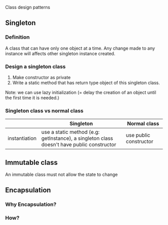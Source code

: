 Class design patterns

## Singleton

### Definition

A class that can have only one object at a time.
Any change made to any instance will affects other singleton instance created.

### Design a singleton class

1. Make constructor as private
2. Write a static method that has return type object of this singleton class.

Note: we can use lazy initialization (= delay the creation of an object until the first time it is needed.)

### Singleton class vs normal class

||Singleton|Normal class|
|-|-|-|
|instantiation|use a static method (e.g: getInstance), a singleton class doesn't have public constructor| use public constructor|

## Immutable class

An immutable class must not allow the state to change

## Encapsulation

### Why Encapsulation?

### How?
